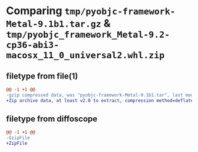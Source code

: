 # Comparing `tmp/pyobjc-framework-Metal-9.1b1.tar.gz` & `tmp/pyobjc_framework_Metal-9.2-cp36-abi3-macosx_11_0_universal2.whl.zip`

## filetype from file(1)

```diff
@@ -1 +1 @@
-gzip compressed data, was "pyobjc-framework-Metal-9.1b1.tar", last modified: Sun Mar 26 11:29:16 2023, max compression
+Zip archive data, at least v2.0 to extract, compression method=deflate
```

## filetype from diffoscope

```diff
@@ -1 +1 @@
-GzipFile
+ZipFile
```

